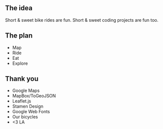## The idea

Short & sweet bike rides are fun. Short & sweet coding projects are fun too.

## The plan
- Map
- Ride
- Eat
- Explore

## Thank you
- Google Maps
- MapBox/ToGeoJSON
- Leaflet.js
- Stamen Design
- Google Web Fonts
- Our bicycles
- <3 LA
